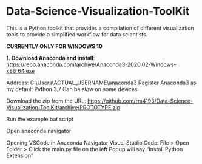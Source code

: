 # Data-Science-Visualization-ToolKit
This is a Python toolkit that provides a compilation of different visualization tools to provide a simplified workflow for data scientists.

**CURRENTLY ONLY FOR WINDOWS 10**

**1. Download Anaconda and install**: https://repo.anaconda.com/archive/Anaconda3-2020.02-Windows-x86_64.exe

Address: C:\Users\ACTUAL_USERNAME\anaconda3
Register Anaconda3 as my default Python 3.7
Can be slow on some devices

Download the zip from the URL: https://github.com/rm4193/Data-Science-Visualization-ToolKit/archive/PROTOTYPE.zip

Run the example.bat script

Open anaconda navigator

Opening VSCode in Anaconda Navigator
Visual Studio Code: File > Open Folder > 
Click the main.py file on the left
Popup will say “Install Python Extension”
